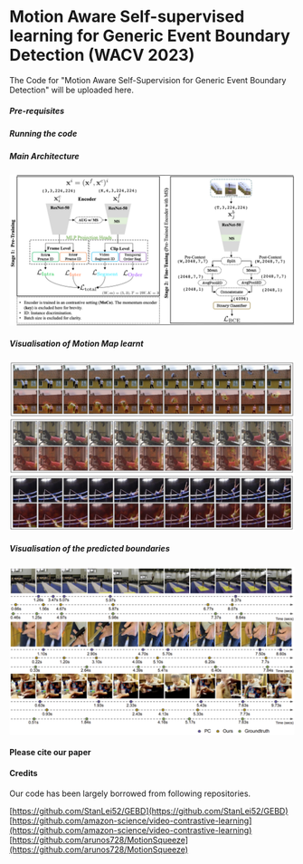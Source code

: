 # Motion Aware Self-supervised learning for Generic Event Boundary Detection (WACV 2023)
The Code for "Motion Aware Self-Supervision for Generic Event Boundary Detection" will be uploaded here.

##### Pre-requisites

##### Running the code

##### Main Architecture
![Architecture](./figs/main_figure.png) 

##### Visualisation of Motion Map learnt
![Qualitative Analysis](./figs/motion_qualitative.png) 

##### Visualisation of the predicted boundaries
![Boundary Visualisation](./figs/boundary_vis.png) 

#### Please cite our paper 

#### Credits
Our code has been largely borrowed from following repositories. 

[https://github.com/StanLei52/GEBD](https://github.com/StanLei52/GEBD)  
[https://github.com/amazon-science/video-contrastive-learning](https://github.com/amazon-science/video-contrastive-learning)  
[https://github.com/arunos728/MotionSqueeze](https://github.com/arunos728/MotionSqueeze)  